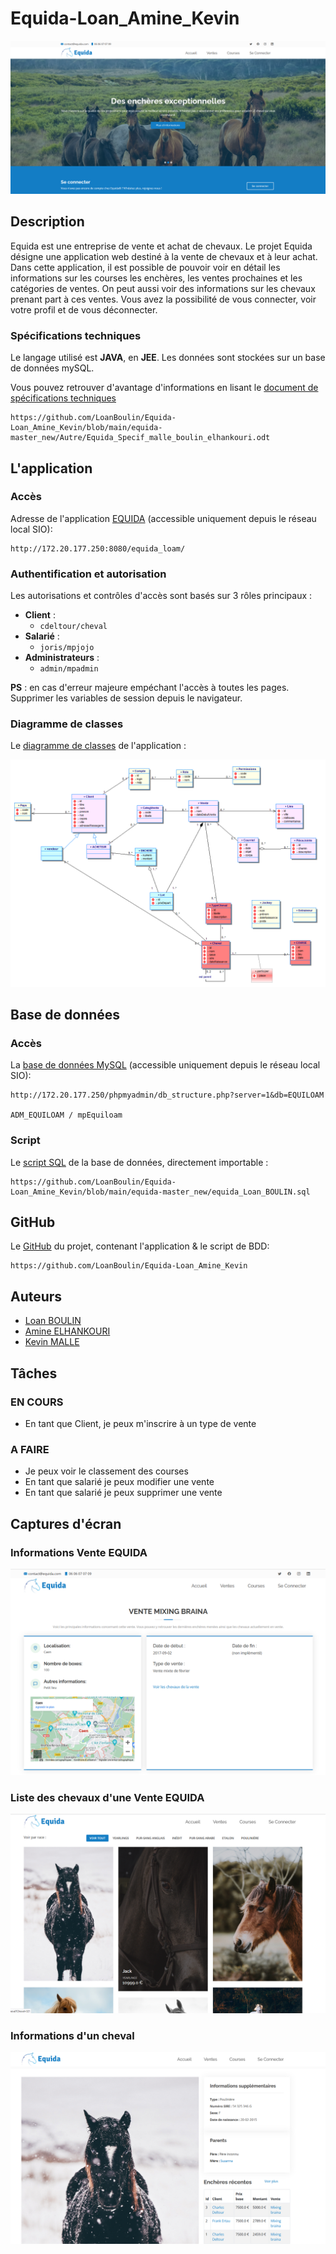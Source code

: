 # Equida-Loan_Amine_Kevin

![Accueil_EQUIDA](https://github.com/LoanBoulin/Equida-Loan_Amine_Kevin/blob/main/equida-master_new/Autre/Screenshots/Accueil_EQUIDA.png)

## Description

Equida est une entreprise de vente et achat de chevaux. Le projet Equida désigne une application web destiné à la vente de chevaux et à leur achat. Dans cette application, il est possible de pouvoir voir en détail les informations sur les courses les enchères, les ventes prochaines et les catégories de ventes. On peut aussi voir des informations sur les chevaux prenant part à ces ventes. Vous avez la possibilité de vous connecter, voir votre profil et de vous déconnecter.

### Spécifications techniques

Le langage utilisé est **JAVA**, en **JEE**. Les données sont stockées sur un base de données mySQL.

Vous pouvez retrouver d'avantage d'informations en lisant le [document de spécifications techniques ](https://github.com/LoanBoulin/Equida-Loan_Amine_Kevin/blob/main/equida-master_new/Autre/Equida_Specif_malle_boulin_elhankouri.odt) 
``` 
https://github.com/LoanBoulin/Equida-Loan_Amine_Kevin/blob/main/equida-master_new/Autre/Equida_Specif_malle_boulin_elhankouri.odt
```





## L'application

### Accès

Adresse de l'application [EQUIDA](http://172.20.177.250:8080/equida_loam/) (accessible uniquement depuis le réseau local SIO): 
``` 
http://172.20.177.250:8080/equida_loam/
```

### Authentification et autorisation

Les autorisations et contrôles d'accès sont basés sur 3 rôles principaux :

- **Client** : 
    - ```cdeltour/cheval ```
- **Salarié** : 
    - ```joris/mpjojo ```
- **Administrateurs** : 
    - ```admin/mpadmin ```

**PS** : en cas d'erreur majeure empéchant l'accès à toutes les pages. Supprimer les variables de session depuis le navigateur.

### Diagramme de classes

Le [diagramme de classes](https://github.com/LoanBoulin/Equida-Loan_Amine_Kevin/blob/main/equida-master_new/Autre/diag_classes.png) de l'application :

![diagramme de classes](https://github.com/LoanBoulin/Equida-Loan_Amine_Kevin/blob/main/equida-master_new/Autre/diag_classes.png)






## Base de données 

### Accès

La [base de données MySQL](http://172.20.177.250/phpmyadmin/db_structure.php?server=1&db=EQUILOAM) (accessible uniquement depuis le réseau local SIO): 
``` 
http://172.20.177.250/phpmyadmin/db_structure.php?server=1&db=EQUILOAM

ADM_EQUILOAM / mpEquiloam
```

### Script

Le [script SQL](https://github.com/LoanBoulin/Equida-Loan_Amine_Kevin/blob/main/equida-master_new/equida_Loan_BOULIN.sql) de la base de données, directement importable : 
``` 
https://github.com/LoanBoulin/Equida-Loan_Amine_Kevin/blob/main/equida-master_new/equida_Loan_BOULIN.sql
```

## GitHub

Le [GitHub](https://github.com/LoanBoulin/Equida-Loan_Amine_Kevin) du projet, contenant l'application & le script de BDD: 
``` 
https://github.com/LoanBoulin/Equida-Loan_Amine_Kevin
```
## Auteurs

- [Loan BOULIN](https://www.github.com/LoanBoulin)
- [Amine ELHANKOURI](https://www.github.com/Amine14000)
- [Kevin MALLE](https://www.github.com/KevinMalle)

## Tâches

### EN COURS
- En tant que Client, je peux m'inscrire à un type de vente 

### A FAIRE 
- Je peux voir le classement des courses
- En tant que salarié je peux modifier une vente
- En tant que salarié je peux supprimer une vente

## Captures d'écran

### Informations Vente EQUIDA
![Vente_EQUIDA](https://github.com/LoanBoulin/Equida-Loan_Amine_Kevin/blob/main/equida-master_new/Autre/Screenshots/Vente_EQUIDA.png)
### Liste des chevaux d'une Vente EQUIDA
![Chevaux_EQUIDA](https://github.com/LoanBoulin/Equida-Loan_Amine_Kevin/blob/main/equida-master_new/Autre/Screenshots/Chevaux_EQUIDA.png)
### Informations d'un cheval
![Cheval_EQUIDA](https://github.com/LoanBoulin/Equida-Loan_Amine_Kevin/blob/main/equida-master_new/Autre/Screenshots/Cheval_EQUIDA.png)

